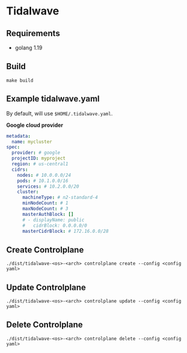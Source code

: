 # Tidalwave

## Requirements
* golang 1.19

## Build
```console
make build
```

## Example tidalwave.yaml
By default, will use `$HOME/.tidalwave.yaml`.

**Google cloud provider**
```yaml
metadata:
  name: mycluster
spec:
  provider: # google
  projectID: myproject
  region: # us-central1
  cidrs:
    nodes: # 10.0.0.0/24
    pods: # 10.1.0.0/16
    services: # 10.2.0.0/20
    cluster:
      machineType: # n2-standard-4
      minNodeCount: # 1
      maxNodeCount: # 3
      masterAuthBlock: []
      # - displayName: public
      #   cidrBlock: 0.0.0.0/0
      masterCidrBlock: # 172.16.0.0/28
```

## Create Controlplane
```console
./dist/tidalwave-<os>-<arch> controlplane create --config <config yaml>
```

## Update Controlplane
```console
./dist/tidalwave-<os>-<arch> controlplane update --config <config yaml>
```

## Delete Controlplane
```console
./dist/tidalwave-<os>-<arch> controlplane delete --config <config yaml>
```